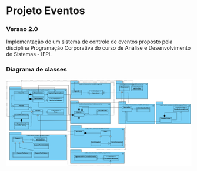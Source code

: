 # Projeto Eventos
### Versao 2.0
Implementação de um sistema de controle de eventos proposto pela disciplina Programação Corporativa do curso de Análise e Desenvolvimento de Sistemas - IFPI.

### Diagrama de classes
![Diagrama de classes](./eventos2_class_diagram.png)

